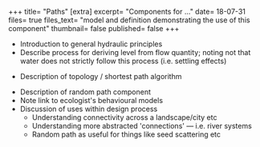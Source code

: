 +++
title=      "Paths"
[extra]
excerpt=    "Components for ..."
date=       18-07-31
files=      true
files_text= "model and definition demonstrating the use of this component"
thumbnail=  false
published=  false
+++

- Introduction to general hydraulic principles
- Describe process for deriving level from flow quantity; noting not that water does not strictly follow this process (i.e. settling effects)

<!-- {% include elements/component.html title='ShortestPath' %} -->

- Description of topology / shortest path algorithm

<!-- {% include elements/component.html title='RandomPath' %} -->

- Description of random path component
- Note link to ecologist's behavioural models
- Discussion of uses within design process
    - Understanding connectivity across a landscape/city etc
    - Understanding more abstracted 'connections' — i.e. river systems
    - Random path as useful for things like seed scattering etc

